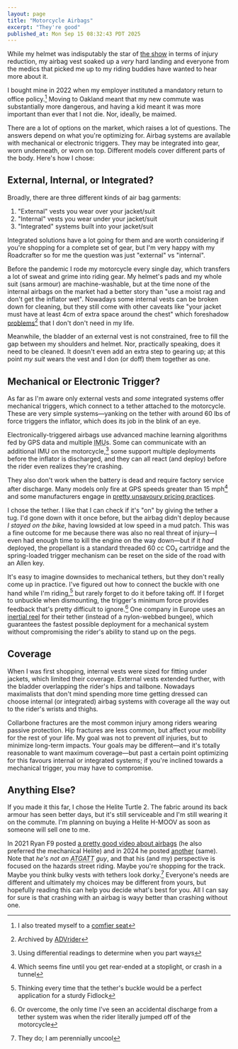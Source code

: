 ```yaml
---
layout: page
title: "Motorcycle Airbags"
excerpt: "They're good"
published_at: Mon Sep 15 08:32:43 PDT 2025
---
```


While my helmet was indisputably the star of [the show](/post/2024/the-crash/) in terms of injury reduction, my airbag vest soaked up a *very* hard landing and everyone from the medics that picked me up to my riding buddies have wanted to hear more about it.

I bought mine in 2022 when my employer instituted a mandatory return to office policy.[^seat] Moving to Oakland meant that my new commute was substantially more dangerous, and having a kid meant it was more important than ever that I not die. Nor, ideally, be maimed.

There are a lot of options on the market, which raises a lot of questions. The answers depend on what you're optimizing for. Airbag systems are available with mechanical or electronic triggers. They may be integrated into gear, worn underneath, or worn on top. Different models cover different parts of the body. Here's how I chose:

## External, Internal, or Integrated?

Broadly, there are three different kinds of air bag garments:

1. "External" vests you wear over your jacket/suit
2. "Internal" vests you wear under your jacket/suit
3. "Integrated" systems built into your jacket/suit

Integrated solutions have a lot going for them and are worth considering if you're shopping for a complete set of gear, but I'm very happy with my Roadcrafter so for me the question was just "external" vs "internal".

Before the pandemic I rode my motorcycle every single day, which transfers a lot of sweat and grime into riding gear. My helmet's pads and my whole suit (sans armour) are machine-washable, but at the time none of the internal airbags on the market had a better story than "use a moist rag and don't get the inflator wet". Nowadays some internal vests can be broken down for cleaning, but they still come with other caveats like "your jacket must have at least 4cm of extra space around the chest" which foreshadow [problems](https://www.reddit.com/r/motorcycle/comments/1kds0xm/deleted_by_user/)[^deleted_by_user] that I don't don't need in my life.

Meanwhile, the bladder of an external vest is not constrained, free to fill the gap between my shoulders and helmet. Nor, practically speaking, does it need to be cleaned. It doesn't even add an extra step to gearing up; at this point *my suit* wears the vest and I don (or doff) them together as one.

## Mechanical or Electronic Trigger?

As far as I'm aware only external vests and *some* integrated systems offer mechanical triggers, which connect to a tether attached to the motorcycle. These are very simple systems—yanking on the tether with around 60 lbs of force triggers the inflator, which does its job in the blink of an eye.

Electronically-triggered airbags use advanced machine learning algorithms fed by GPS data and multiple <abbr title="Inertial Measurement Unit, a chip containing 3 axes each of accelerometer, gyroscope, and (usually) magnetic compass">IMU</abbr>s. Some can communicate with an additional IMU on the motorcycle,[^differential] some support multiple deployments before the inflator is discharged, and they can all react (and deploy) before the rider even realizes they're crashing.

They also don't work when the battery is dead and require factory service after discharge. Many models only fire at GPS speeds greater than 15 mph[^stoplight] and some manufacturers engage in [pretty unsavoury pricing practices](https://www.bennetts.co.uk/bikesocial/reviews/products/motorcycle-armour-and-base-layers/inemotion-airbag-vest-review-safety).

I chose the tether. I like that I can check if it's "on" by giving the tether a tug. I'd gone down with it once before, but the airbag didn't deploy because *I stayed on the bike*, having lowsided at low speed in a mud patch. This was a fine outcome for me because there was also no real threat of injury—I even had enough time to kill the engine on the way down—but if it *had* deployed, the propellant is a standard threaded 60 cc CO₂ cartridge and the spring-loaded trigger mechanism can be reset on the side of the road with an Allen key.

It's easy to imagine downsides to mechanical tethers, but they don't really come up in practice. I've figured out how to connect the buckle with one hand while I'm riding,[^fidlock] but rarely forget to do it before taking off. If I forget to unbuckle when dismounting, the trigger's minimum force provides feedback that's pretty difficult to ignore.[^jump] One company in Europe uses an [inertial reel](https://www.motoairbag.com/en/shop/accessories-and-refills/upgrade-to-fast-lock/) for their tether (instead of a nylon-webbed bungee), which guarantees the fastest possible deployment for a mechanical system without compromising the rider's ability to stand up on the pegs.

## Coverage

When I was first shopping, internal vests were sized for fitting under jackets, which limited their coverage. External vests extended further, with the bladder overlapping the rider's hips and tailbone. Nowadays maximalists that don't mind spending more time getting dressed can choose internal (or integrated) airbag systems with coverage all the way out to the rider's wrists and thighs.

Collarbone fractures are the most common injury among riders wearing passive protection. Hip fractures are less common, but affect your mobility for the rest of your life. My goal was not to prevent *all* injuries, but to minimize long-term impacts. Your goals may be different—and it's totally reasonable to want maximum coverage—but past a certain point optimizing for this favours internal or integrated systems; if you're inclined towards a mechanical trigger, you may have to compromise.

## Anything Else?

If you made it this far, I chose the Helite Turtle 2. The fabric around its back armour has seen better days, but it's still serviceable and I'm still wearing it on the commute. I'm planning on buying a Helite H-MOOV as soon as someone will sell one to me.

In 2021 Ryan F9 posted [a pretty good video about airbags](https://www.youtube.com/watch?v=N2jZryt607U) (he also preferred the mechanical Helite) and in 2024 he posted [another](https://www.youtube.com/watch?v=moQ08uyiYls) (same). Note that *he's not an <abbr title="All The Gear, All The Time">ATGATT</abbr> guy*, and that his (and my) perspective is focused on the hazards street riding. Maybe you're shopping for the track. Maybe you think bulky vests with tethers look dorky.[^dork] Everyone's needs are different and ultimately my choices may be different from yours, but hopefully reading this can help you decide what's best for you. All I can say for sure is that crashing with an airbag is wayy better than crashing without one.

[^seat]: I also treated myself to a [comfier seat](/post/2022/the-zero-gets-a-corbin/)
[^deleted_by_user]: Archived by [ADVrider](https://www.advrider.com/f/threads/dangers-of-airbag-vests-probably-limited-to-a-specific-model.1793079/)
[^differential]: Using differential readings to determine when you part ways
[^stoplight]: Which seems fine until you get rear-ended at a stoplight, or crash in a tunnel
[^fidlock]: Thinking every time that the tether's buckle would be a perfect application for a sturdy Fidlock
[^jump]: Or overcome, the only time I've seen an accidental discharge from a tether system was when the rider literally jumped off of the motorcycle
[^dork]: They do; I am perennially uncool
